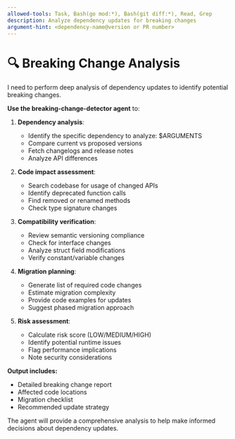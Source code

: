 ```yaml
---
allowed-tools: Task, Bash(go mod:*), Bash(git diff:*), Read, Grep
description: Analyze dependency updates for breaking changes
argument-hint: <dependency-name@version or PR number>
---
```

# 🔍 Breaking Change Analysis

I need to perform deep analysis of dependency updates to identify potential breaking changes.

**Use the breaking-change-detector agent** to:

1. **Dependency analysis**:
   - Identify the specific dependency to analyze: $ARGUMENTS
   - Compare current vs proposed versions
   - Fetch changelogs and release notes
   - Analyze API differences

2. **Code impact assessment**:
   - Search codebase for usage of changed APIs
   - Identify deprecated function calls
   - Find removed or renamed methods
   - Check type signature changes

3. **Compatibility verification**:
   - Review semantic versioning compliance
   - Check for interface changes
   - Analyze struct field modifications
   - Verify constant/variable changes

4. **Migration planning**:
   - Generate list of required code changes
   - Estimate migration complexity
   - Provide code examples for updates
   - Suggest phased migration approach

5. **Risk assessment**:
   - Calculate risk score (LOW/MEDIUM/HIGH)
   - Identify potential runtime issues
   - Flag performance implications
   - Note security considerations

**Output includes:**
- Detailed breaking change report
- Affected code locations
- Migration checklist
- Recommended update strategy

The agent will provide a comprehensive analysis to help make informed decisions about dependency updates.
